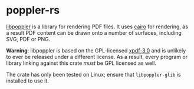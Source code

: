 poppler-rs
==========

[libpoppler](https://poppler.freedesktop.org/) is a library for rendering PDF files. It uses [cairo](https://crates.io/crates/cairo-rs) for rendering, as a result PDF content can be drawn onto a number of surfaces, including SVG, PDF or PNG.

**Warning**: libpoppler is based on the GPL-licensed [xpdf-3.0](http://www.foolabs.com/xpdf/) and is unlikely to ever be released under a different license. As a result, every program or library linking against this crate *must* be GPL licensed as well.

The crate has only been tested on Linux; ensure that `libpoppler-glib` is installed to use it.
